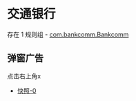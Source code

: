 # 交通银行

存在 1 规则组 - [com.bankcomm.Bankcomm](/src/apps/com.bankcomm.Bankcomm.ts)

## 弹窗广告

点击右上角x

- [快照-0](https://gkd-kit.gitee.io/import/12671987)
